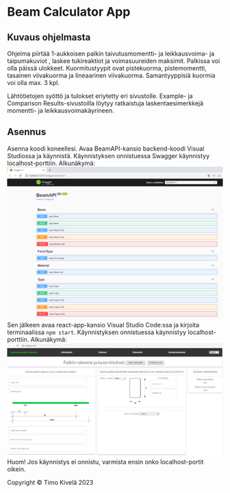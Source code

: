 # Beam Calculator App

## Kuvaus ohjelmasta

Ohjelma piirtää 1-aukkoisen palkin taivutusmomentti- ja leikkausvoima- ja taipumakuviot
, laskee tukireaktiot ja voimasuureiden maksimit.
Palkissa voi olla päissä ulokkeet.
Kuormitustyypit ovat pistekuorma, pistemomentti, tasainen viivakuorma ja lineaarinen viivakuorma.
Samantyyppisiä kuormia voi olla max. 3 kpl.

Lähtötietojen syöttö ja tulokset eriytetty eri sivustolle.
Example- ja Comparison Results-sivustoilla löytyy ratkaistuja laskentaesimerkkejä momentti- ja leikkausvoimakäyrineen.

## Asennus

Asenna koodi koneellesi. Avaa BeamAPI-kansio backend-koodi Visual Studiossa ja käynnistä. Käynnistyksen onnistuessa Swagger käynnistyy localhost-porttiin.
Alkunäkymä:
![Kuva](./BeamAPI/Images/layout_swagger.PNG)
Sen jälkeen avaa react-app-kansio Visual Studio Code:ssa ja kirjoita terminaalissa `npm start`. Käynnistyksen onnistuessa käynnistyy localhost-porttiin.
Alkunäkymä:
![Kuva](./react-app/src/images/layout_lähtö.png)
Huom! Jos käynnistys ei onnistu, varmista ensin onko localhost-portit oikein.

Copyright © Timo Kivelä 2023
